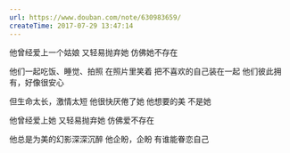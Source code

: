```yaml
---
url: https://www.douban.com/note/630983659/
createTime: 2017-07-29 13:47:14
---
```


他曾经爱上一个姑娘
又轻易抛弃她
仿佛她不存在

他们一起吃饭、睡觉、拍照
在照片里笑着
把不喜欢的自己装在一起
他们彼此拥有，好像很安心

但生命太长，激情太短
他很快厌倦了她
他想要的美
不是她

他曾经爱上她
又轻易抛弃她
仿佛爱不存在

他总是为美的幻影深深沉醉
他企盼，企盼
有谁能眷恋自己